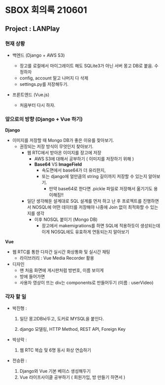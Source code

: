 # SBOX 회의록 210601

## Project : LANPlay



### 현재 상황

- 백엔드 (Django + AWS S3)
  - 장고를 로컬에서 마이그레이트 해도 SQLite3가 아닌 서버 몽고 DB로 붙음. 수정하자
  - config, account 말고 나머지 다 삭제
  - settings.py를 저장해두기.



- 프론트엔드 (Vue.js) 
  - 처음부터 다시 하자.



### 앞으로의 방향 (Django + Vue 하기)



**Django**

- 이미지를 저장할 때 Mongo DB가 좋은 이유를 찾아보기.
  - 권장되는 저장 방식이 무엇인지 찾아보기. 
    - 웹 RTC에서 받아온 이미지를 장고에 저장
      - AWS S3에 대해서 공부하기 ( 이미지를 저장하기 위해 )
      - **Base64** VS **ImageField**
        - 속도면에서 base64가 더 유리한지,
        - 또는 django에 얼만큼의 string 길이까지 저장할 수 있는지 알아보기.
          - 만약 base64로 한다면 .pickle 파일로 저장해서 옮기기도 용이해짐!!
    - 일단 생각해둔 설계대로 SQL 설계를 먼저 하고 난 후 프로젝트를 진행하면서 NOSQL에 어떤 데이터를 저장해야 나중에 Join 없이 최적화할 수 있는지를 생각
      - 이후 NOSQL 붙이기 (Mongo DB)
        - 장고에서 makemigrations를 하면 SQL에 적용하듯이 생성되는데 이게 NOSQL에도 유효하게 연동되는지 알아보기



**Vue**

- 웹 RTC를 통한 다자간 실시간 화상통화 및 실시간 채팅
  - 라이브러리 : Vue Media Recorder 활용
- 디자인
  - 맨 처음 화면에 게시판처럼 방번호, 이름 보이게
  - 방에 들어가면
  - 사용자 영상이 뜨는 div는 components로 만들어두기 (이름 : userVideo)





### 각자 할 일

- 박진형 : 

  1. 일단 몽고DB놔두고, 도커로 MYSQL을 붙인다.

  2. django 모델링, HTTP Method, REST API, Foreign Key

     

- 박상락 :
  1. 웹 RTC 복습 및 6명 동시 화상 연습하기



- 전승환 :
  1. Django와 Vue 기본 베이스 생성해두기
  2. Vue 라이프사이클 공부하기 ( 회원가입, 방 만들기 하면서 )



